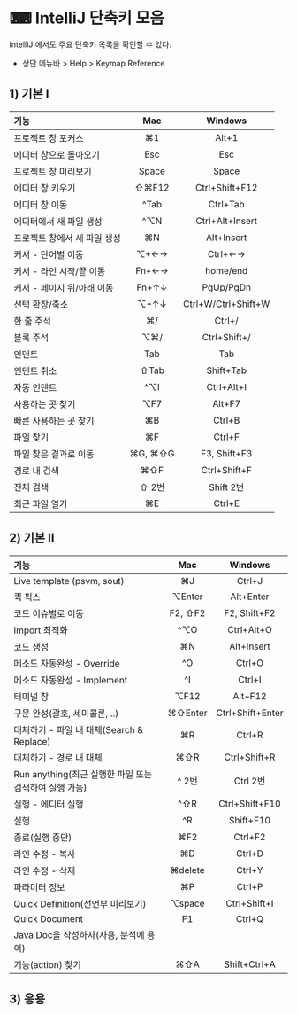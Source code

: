 # ⌨ IntelliJ 단축키 모음
IntelliJ 에서도 주요 단축키 목록을 확인할 수 있다.
* 상단 메뉴바 > Help > Keymap Reference
## 1) 기본 Ⅰ
|기능|Mac|Windows|
|:---|:---:|:---:|
|프로젝트 창 포커스|⌘1|Alt+1|
|에디터 창으로 돌아오기|Esc|Esc|
|프로젝트 창 미리보기|Space|Space|
|에디터 창 키우기|⇧⌘F12|Ctrl+Shift+F12|
|에디터 창 이동|^Tab|Ctrl+Tab|
|에디터에서 새 파일 생성|^⌥N|Ctrl+Alt+Insert|
|프로젝트 창에서 새 파일 생성|⌘N|Alt+Insert|
|커서 - 단어별 이동|⌥+←→|Ctrl+←→|
|커서 - 라인 시작/끝 이동|Fn+←→|home/end|
|커서 - 페이지 위/아래 이동|Fn+↑↓|PgUp/PgDn|
|선택 확장/축소|⌥+↑↓|Ctrl+W/Ctrl+Shift+W|
|한 줄 주석|⌘/|Ctrl+/|
|블록 주석|⌥⌘/|Ctrl+Shift+/|
|인덴트|Tab|Tab|
|인덴트 취소|⇧Tab|Shift+Tab|
|자동 인덴트|^⌥I|Ctrl+Alt+I|
|사용하는 곳 찾기|⌥F7|Alt+F7|
|빠른 사용하는 곳 찾기|⌘B|Ctrl+B|
|파일 찾기|⌘F|Ctrl+F|
|파일 찾은 결과로 이동|⌘G, ⌘⇧G|F3, Shift+F3|
|경로 내 검색|⌘⇧F|Ctrl+Shift+F|
|전체 검색|⇧ 2번|Shift 2번|
|최근 파일 열기|⌘E|Ctrl+E|
## 2) 기본 Ⅱ
|기능|Mac|Windows|
|:---|:---:|:---:|
|Live template (psvm, sout)|⌘J|Ctrl+J|
|퀵 픽스|⌥Enter|Alt+Enter|
|코드 이슈별로 이동|F2, ⇧F2|F2, Shift+F2|
|Import 최적화|^⌥O|Ctrl+Alt+O|
|코드 생성|⌘N|Alt+Insert|
|메소드 자동완성 - Override|^O|Ctrl+O|
|메소드 자동완성 - Implement|^I|Ctrl+I|
|터미널 창|⌥F12|Alt+F12|
|구문 완성(괄호, 세미콜론, ..)|⌘⇧Enter|Ctrl+Shift+Enter|
|대체하기 - 파일 내 대체(Search & Replace)|⌘R|Ctrl+R|
|대체하기 - 경로 내 대체|⌘⇧R|Ctrl+Shift+R|
|Run anything(최근 실행한 파일 또는 검색하여 실행 가능)|^ 2번|Ctrl 2번|
|실행 - 에디터 실행|^⇧R|Ctrl+Shift+F10|
|실행|^R|Shift+F10|
|종료(실행 중단)|⌘F2|Ctrl+F2|
|라인 수정 - 복사|⌘D|Ctrl+D|
|라인 수정 - 삭제|⌘delete|Ctrl+Y|
|파라미터 정보|⌘P|Ctrl+P|
|Quick Definition(선언부 미리보기)|⌥space|Ctrl+Shift+I|
|Quick Document|F1|Ctrl+Q|
|Java Doc을 작성하자(사용, 분석에 용이)|||
|기능(action) 찾기|⌘⇧A|Shift+Ctrl+A|
## 3) 응용
